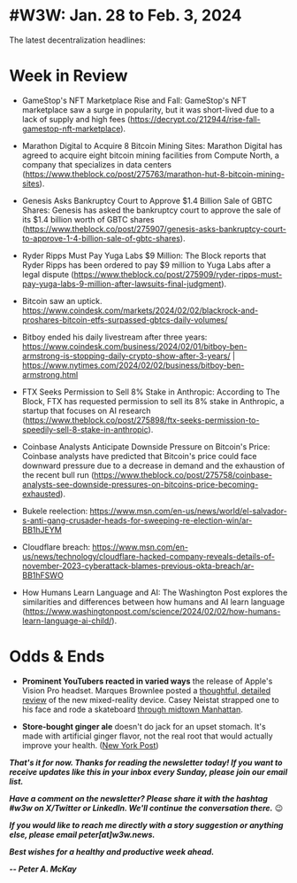 # #W3W: Jan. 28 to Feb. 3, 2024

The latest decentralization headlines:

# Week in Review

- GameStop's NFT Marketplace Rise and Fall: GameStop's NFT marketplace saw a surge in popularity, but it was short-lived due to a lack of supply and high fees (<https://decrypt.co/212944/rise-fall-gamestop-nft-marketplace>).

- Marathon Digital to Acquire 8 Bitcoin Mining Sites: Marathon Digital has agreed to acquire eight bitcoin mining facilities from Compute North, a company that specializes in data centers (<https://www.theblock.co/post/275763/marathon-hut-8-bitcoin-mining-sites>).

- Genesis Asks Bankruptcy Court to Approve $1.4 Billion Sale of GBTC Shares: Genesis has asked the bankruptcy court to approve the sale of its $1.4 billion worth of GBTC shares (<https://www.theblock.co/post/275907/genesis-asks-bankruptcy-court-to-approve-1-4-billion-sale-of-gbtc-shares>).

- Ryder Ripps Must Pay Yuga Labs $9 Million: The Block reports that Ryder Ripps has been ordered to pay $9 million to Yuga Labs after a legal dispute (<https://www.theblock.co/post/275909/ryder-ripps-must-pay-yuga-labs-9-million-after-lawsuits-final-judgment>).

- Bitcoin saw an uptick. https://www.coindesk.com/markets/2024/02/02/blackrock-and-proshares-bitcoin-etfs-surpassed-gbtcs-daily-volumes/


- Bitboy ended his daily livestream after three years: https://www.coindesk.com/business/2024/02/01/bitboy-ben-armstrong-is-stopping-daily-crypto-show-after-3-years/ | https://www.nytimes.com/2024/02/02/business/bitboy-ben-armstrong.html


- FTX Seeks Permission to Sell 8% Stake in Anthropic: According to The Block, FTX has requested permission to sell its 8% stake in Anthropic, a startup that focuses on AI research (<https://www.theblock.co/post/275898/ftx-seeks-permission-to-speedily-sell-8-stake-in-anthropic>).


- Coinbase Analysts Anticipate Downside Pressure on Bitcoin's Price: Coinbase analysts have predicted that Bitcoin's price could face downward pressure due to a decrease in demand and the exhaustion of the recent bull run (<https://www.theblock.co/post/275758/coinbase-analysts-see-downside-pressures-on-bitcoins-price-becoming-exhausted>).

- Bukele reelection: https://www.msn.com/en-us/news/world/el-salvador-s-anti-gang-crusader-heads-for-sweeping-re-election-win/ar-BB1hJEYM

- Cloudflare breach: https://www.msn.com/en-us/news/technology/cloudflare-hacked-company-reveals-details-of-november-2023-cyberattack-blames-previous-okta-breach/ar-BB1hFSWO

- How Humans Learn Language and AI: The Washington Post explores the similarities and differences between how humans and AI learn language (<https://www.washingtonpost.com/science/2024/02/02/how-humans-learn-language-ai-child/>).

# Odds & Ends

- **Prominent YouTubers reacted in varied ways** the release of Apple's Vision Pro headset. Marques Brownlee posted a [thoughtful, detailed review](https://www.youtube.com/watch?v=86Gy035z_KA) of the new mixed-reality device. Casey Neistat strapped one to his face and rode a skateboard [through midtown Manhattan](https://www.youtube.com/watch?v=UvkgmyfMPks).

- **Store-bought ginger ale** doesn't do jack for an upset stomach. It's made with artificial ginger flavor, not the real root that would actually improve your health. ([New York Post](https://nypost.com/2024/02/02/lifestyle/is-ginger-ale-good-for-an-upset-stomach-experts-weigh-in/))

_**That's it for now. Thanks for reading the newsletter today! If you want to receive updates like this in your inbox every Sunday, please join our email list.**_

_**Have a comment on the newsletter? Please share it with the hashtag #w3w on X/Twitter or LinkedIn. We'll continue the conversation there.**_ 😉

_**If you would like to reach me directly with a story suggestion or anything else, please email peter[at]w3w.news.**_

<!--Move this content to standing editorial policy page on the website.     _**Note: #Web3Weekly content is intended for journalistic purposes only, not as investment advice. Always [DYOR](https://www.urbandictionary.com/define.php?term=DYOR) and consult appropriate financial professionals before making investment decisions.**_ -->

_**Best wishes for a healthy and productive week ahead.**_  

_**-- Peter A. McKay**_  


